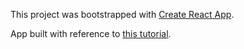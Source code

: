 This project was bootstrapped with [Create React App](https://github.com/facebook/create-react-app).

App built with reference to [this tutorial](https://www.freecodecamp.org/news/react-movie-app-tutorial/).
